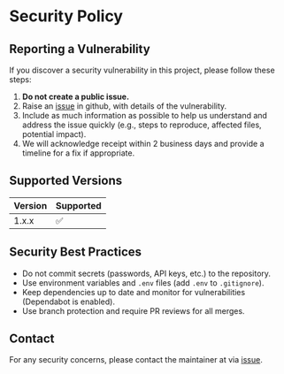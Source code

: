 # Security Policy

## Reporting a Vulnerability

If you discover a security vulnerability in this project, please follow these steps:

1. **Do not create a public issue.**
2. Raise an [issue](https://github.com/austinnoronha/etl_with_dagster/issues) in github, with details of the vulnerability.
3. Include as much information as possible to help us understand and address the issue quickly (e.g., steps to reproduce, affected files, potential impact).
4. We will acknowledge receipt within 2 business days and provide a timeline for a fix if appropriate.

## Supported Versions

| Version | Supported          |
| ------- | ----------------- |
| 1.x.x   | :white_check_mark:|

## Security Best Practices
- Do not commit secrets (passwords, API keys, etc.) to the repository.
- Use environment variables and `.env` files (add `.env` to `.gitignore`).
- Keep dependencies up to date and monitor for vulnerabilities (Dependabot is enabled).
- Use branch protection and require PR reviews for all merges.

## Contact
For any security concerns, please contact the maintainer at via [issue](https://github.com/austinnoronha/etl_with_dagster/issues). 